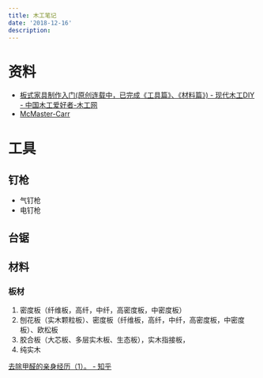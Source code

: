 ```yaml
---
title: 木工笔记
date: '2018-12-16'
description:
---
```


# 资料

- [板式家具制作入门(原创连载中，已完成《工具篇》、《材料篇》) - 现代木工DIY - 中国木工爱好者-木工网](http://www.zuojiaju.com/thread-17743-1-1.html)
- [McMaster-Carr](https://www.mcmaster.com/)

# 工具

## 钉枪

- 气钉枪
- 电钉枪

## 台锯


## 材料

### 板材

1. 密度板（纤维板，高纤，中纤，高密度板，中密度板）
2. 刨花板（实木颗粒板）、密度板（纤维板，高纤，中纤，高密度板，中密度板）、欧松板
3. 胶合板（大芯板、多层实木板、生态板），实木指接板，
4. 纯实木

[去除甲醛的亲身经历（1）。 - 知乎](https://zhuanlan.zhihu.com/p/37897154)
